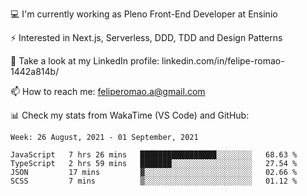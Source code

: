 💻 I'm currently working as Pleno Front-End Developer at Ensinio

⚡ Interested in Next.js, Serverless, DDD, TDD and Design Patterns

👥 Take a look at my LinkedIn profile: linkedin.com/in/felipe-romao-1442a814b/

📫 How to reach me: feliperomao.a@gmail.com

📊 Check my stats from WakaTime (VS Code) and GitHub:

<!--START_SECTION:waka-->
```text
Week: 26 August, 2021 - 01 September, 2021

JavaScript   7 hrs 26 mins   █████████████████░░░░░░░░   68.63 % 
TypeScript   2 hrs 59 mins   ███████░░░░░░░░░░░░░░░░░░   27.54 % 
JSON         17 mins         ▓░░░░░░░░░░░░░░░░░░░░░░░░   02.66 % 
SCSS         7 mins          ▒░░░░░░░░░░░░░░░░░░░░░░░░   01.12 % 
```
<!--END_SECTION:waka-->
